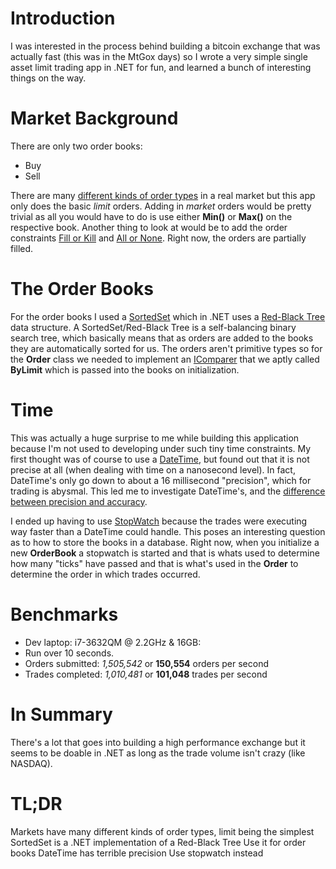 # Introduction

I was interested in the process behind building a bitcoin exchange that was actually fast (this was in the MtGox days) so I wrote a very simple single asset limit trading app in .NET for fun, and learned a bunch of interesting things on the way.

# Market Background

There are only two order books:

- Buy
- Sell

There are many [different kinds of order types](http://en.wikipedia.org/wiki/Order_(exchange)) in a real market but this app only does the basic *limit* orders. Adding in *market* orders would be pretty trivial as all you would have to do is use either **Min()** or **Max()** on the respective book. Another thing to look at would be to add the order constraints [Fill or Kill](http://en.wikipedia.org/wiki/Fill_or_kill) and [All or None](http://en.wikipedia.org/wiki/All_or_none). Right now, the orders are partially filled.

# The Order Books

For the order books I used a [SortedSet](http://msdn.microsoft.com/en-us/library/dd412070(v=vs.110).aspx) which in .NET uses a [Red-Black Tree](http://en.wikipedia.org/wiki/Red%E2%80%93black_tree) data structure. A SortedSet/Red-Black Tree is a self-balancing binary search tree, which basically means that as orders are added to the books they are automatically sorted for us. The orders aren't primitive types so for the **Order** class we needed to implement an [IComparer](http://msdn.microsoft.com/en-us/library/8ehhxeaf(v=vs.110).aspx) that we aptly called **ByLimit** which is passed into the books on initialization.

# Time

This was actually a huge surprise to me while building this application because I'm not used to developing under such tiny time constraints. My first thought was of course to use a [DateTime](http://msdn.microsoft.com/en-us/library/system.datetime.aspx), but found out that it is not precise at all (when dealing with time on a nanosecond level). In fact, DateTime's only go down to about a 16 millisecond "precision", which for trading is abysmal. This led me to investigate DateTime's, and the [difference between precision and accuracy](http://blogs.msdn.com/b/ericlippert/archive/2010/04/08/precision-and-accuracy-of-datetime.aspx).

I ended up having to use [StopWatch](http://msdn.microsoft.com/en-us/library/system.diagnostics.stopwatch.aspx) because the trades were executing way faster than a DateTime could handle. This poses an interesting question as to how to store the books in a database. Right now, when you initialize a new **OrderBook** a stopwatch is started and that is whats used to determine how many "ticks" have passed and that is what's used in the **Order** to determine the order in which trades occurred.

# Benchmarks

- Dev laptop: i7-3632QM @ 2.2GHz & 16GB: 
- Run over 10 seconds. 
- Orders submitted: *1,505,542* or **150,554** orders per second 
- Trades completed: *1,010,481* or **101,048** trades per second

# In Summary

There's a lot that goes into building a high performance exchange but it seems to be doable in .NET as long as the trade volume isn't crazy (like NASDAQ).

# TL;DR

Markets have many different kinds of order types, limit being the simplest
SortedSet is a .NET implementation of a Red-Black Tree
Use it for order books
DateTime has terrible precision
Use stopwatch instead
